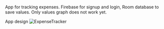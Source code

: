 App for tracking expenses. Firebase for signup and login, Room database to save values. Only values graph does not work yet.

App design
![ExpenseTracker](https://github.com/user-attachments/assets/348771e6-ed5f-47f4-80b9-e7e840404cab)
